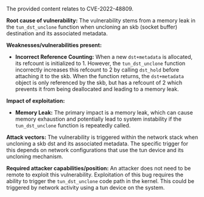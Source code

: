 The provided content relates to CVE-2022-48809.

**Root cause of vulnerability:**
The vulnerability stems from a memory leak in the `tun_dst_unclone` function when uncloning an skb (socket buffer) destination and its associated metadata.

**Weaknesses/vulnerabilities present:**
- **Incorrect Reference Counting:** When a new `dst+metadata` is allocated, its refcount is initialized to 1. However, the `tun_dst_unclone` function incorrectly increases this refcount to 2 by calling `dst_hold` before attaching it to the skb. When the function returns, the `dst+metadata` object is only referenced by the skb, but has a refcount of 2 which prevents it from being deallocated and leading to a memory leak.
 
**Impact of exploitation:**
- **Memory Leak:** The primary impact is a memory leak, which can cause memory exhaustion and potentially lead to system instability if the `tun_dst_unclone` function is repeatedly called.

**Attack vectors:**
The vulnerability is triggered within the network stack when uncloning a skb dst and its associated metadata. The specific trigger for this depends on network configurations that use the tun device and its uncloning mechanism.

**Required attacker capabilities/position:**
An attacker does not need to be remote to exploit this vulnerability. Exploitation of this bug requires the ability to trigger the `tun_dst_unclone` code path in the kernel. This could be triggered by network activity using a tun device on the system.